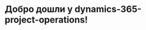 # <a name="welcome-to-dynamics-365-project-operations"></a>Добро дошли у dynamics-365-project-operations!